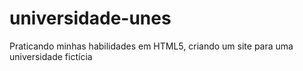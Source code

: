 # universidade-unes
 Praticando minhas habilidades em HTML5, criando um site para uma universidade fictícia 
